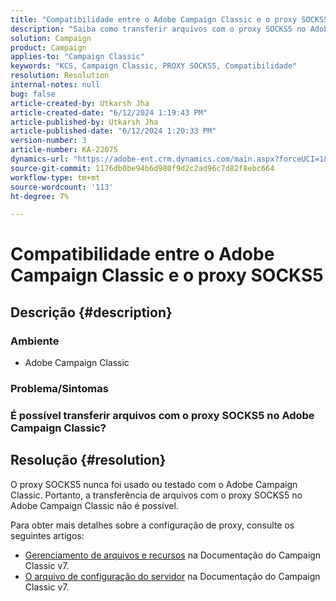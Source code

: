 ```yaml
---
title: "Compatibilidade entre o Adobe Campaign Classic e o proxy SOCKS5"
description: "Saiba como transferir arquivos com o proxy SOCKS5 no Adobe Campaign Classic."
solution: Campaign
product: Campaign
applies-to: "Campaign Classic"
keywords: "KCS, Campaign Classic, PROXY SOCKS5, Compatibilidade"
resolution: Resolution
internal-notes: null
bug: false
article-created-by: Utkarsh Jha
article-created-date: "6/12/2024 1:19:43 PM"
article-published-by: Utkarsh Jha
article-published-date: "6/12/2024 1:20:33 PM"
version-number: 3
article-number: KA-22075
dynamics-url: "https://adobe-ent.crm.dynamics.com/main.aspx?forceUCI=1&pagetype=entityrecord&etn=knowledgearticle&id=1630466c-be28-ef11-840a-00224808decd"
source-git-commit: 1176db0be94b6d980f9d2c2ad96c7d82f8ebc664
workflow-type: tm+mt
source-wordcount: '113'
ht-degree: 7%

---
```


# Compatibilidade entre o Adobe Campaign Classic e o proxy SOCKS5

## Descrição {#description}


### <b>Ambiente</b>

- Adobe Campaign Classic


### <b>Problema/Sintomas</b>

### É possível transferir arquivos com o proxy SOCKS5 no Adobe Campaign Classic?


## Resolução {#resolution}


O proxy SOCKS5 nunca foi usado ou testado com o Adobe Campaign Classic. Portanto, a transferência de arquivos com o proxy SOCKS5 no Adobe Campaign Classic não é possível.

Para obter mais detalhes sobre a configuração de proxy, consulte os seguintes artigos:

- [Gerenciamento de arquivos e recursos](https://experienceleague.adobe.com/docs/campaign-classic/using/installing-campaign-classic/additional-configurations/file-res-management.html) na Documentação do Campaign Classic v7.
- [O arquivo de configuração do servidor](https://experienceleague.adobe.com/docs/campaign-classic/using/installing-campaign-classic/appendices/the-server-configuration-file.html) na Documentação do Campaign Classic v7.

